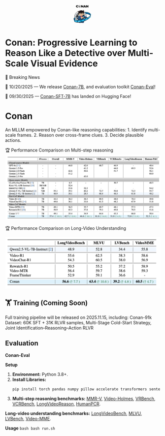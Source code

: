 # <div style="text-align: center;"><img src="./figure/logo.png" width="60" height="60" /> </div>
# Conan: Progressive Learning to Reason Like a Detective over Multi-Scale Visual Evidence  

📅 Breaking News

🚀 10/20/2025 — We release [Conan-7B](https://huggingface.co/RUBBISHLIKE/Conan-7B), and evaluation toolkit [Conan-Eval](./Conan-Eval/)!

🚀 09/30/2025 — [Conan-SFT-7B](https://huggingface.co/RUBBISHLIKE/Conan-7B-SFT) has landed on Hugging Face!

# Conan
An MLLM empowered by Conan-like reasoning capabilities: 1. Identify multi-scale frames. 2. Reason over cross-frame clues. 3. Decide plausible actions.

🏆 Performance Comparison on Multi-step reasoning
<img src="./figure/multi_step_reasoning_performance.png"/>

🏆 Performance Comparison on Long-Video Understanding

<img src="./figure/longvideo_performance.png"/>

## 🏋️ Training (Coming Soon)

Full training pipeline will be released on 2025.11.15, including:
Conan-91k Dataset: 60K SFT + 31K RLVR samples,
Multi-Stage Cold-Start Strategy,
Joint Identification–Reasoning–Action RLVR

## Evaluation

**Conan-Eval**

**Setup**

1.  **Environment:** Python 3.8+.
2.  **Install Libraries:**
    ```bash
    pip install torch pandas numpy pillow accelerate transformers sentencepiece decord flash-attn --no-build-isolation
    ```
3.  **Multi-step reasoning benchmarks:** [MMR-V](https://mmr-v.github.io/home_page.html), [Video-Holmes](https://video-holmes.github.io/Page.github.io/), [VRBench](https://vrbench.github.io), [VCRBench](https://vlm-reasoning.github.io/VCR-Bench/), [LongVideoReason](https://huggingface.co/LongVideo-Reason), [HumanPCR](https://huggingface.co/datasets/HumanPCR/HumanPCR).

**Long-video understanding benchmarks:** [LongVideoBench](https://longvideobench.github.io), [MLVU](https://github.com/JUNJIE99/MLVU), [LVBench](https://lvbench.github.io), [Video-MME](https://video-mme.github.io/home_page.html).

**Usage**
    ```bash
    bash run.sh
    ```